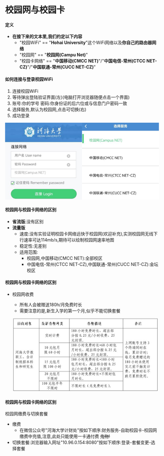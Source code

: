 # 校园网与校园卡

<style>
    #114514 {
        width:200px,height:200px;
    }
</style>

#### 定义
  - **在接下来的文本里,我们约定以下内容**
    - "校园WiFi" == "**Hohai University**"这个WiFi网络以及**你自己的路由器网络**
    - "校园网" == "**校园网(Campu Net)**"
    - "校园卡网络" == "**中国移动(CMCC NET)**"/"**中国电信-常州(CTCC NET-CZ)**"/"**中国联通-常州(CUCC NET-CZ)**"

#### 如何**连接与登录**校园WiFi
  
  1. 连接校园WiFi
  2. 等待弹出登陆验证界面(左)(电脑打开浏览器随便点击一个界面)
  3. 账号:你的学号 密码:你身份证的后六位或与信息门户密码一致
  4. 选择服务,默认为校园网,点击可切换(右)
  5. 成功登录

![校园WiFi](/新生不得不尝的知识/image/校园WiFi.png)

#### 校园网与校园卡网络的区别
  - **省流版**:没有区别
  - **流量版**
    - 速度:没有实验证明校园卡网络远快于校园网(欢迎补充),实测校园网无线下行速率可达114mb/s,期待可以绘制校园网速率地图
    - 稳定性:无差别
    - 适用范围:
      - 校园网,中国移动(CMCC NET):全部校区
      - 中国电信-常州(CTCC NET-CZ),中国联通-常州(CUCC NET-CZ):金坛校区

#### 校园网与校园卡网络的区别
- 校园网收费
  - 所有人会被赠送180h/月免费时长
  - 需要注意的是,新生入学的第一个月,似乎不能切换套餐
  
  ![河海校园网收费](/新生不得不尝的知识/image/河海校园网收费.png)

#### **校园网**与**校园卡网络**的区别
 校园网缴费与切换套餐
  - 缴费
    - 在微信公众号"河海大学计财处"按如下顺序:财务服务-自助校园卡-校园网缴费中充值,注意,此处只能使用一卡通付费 ~~鬼物!~~
  - 切换套餐:浏览器输入网址"10.96.0.154:8080"按如下顺序:登录-套餐变更-选择套餐